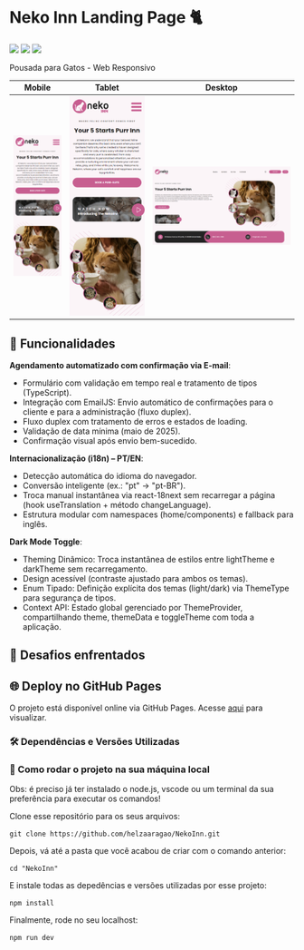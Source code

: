 # Neko Inn Landing Page 🐈

<div>
  <img src="https://img.shields.io/badge/React-20232A?style=for-the-badge&logo=react&logoColor=61DAFB"/>
  <img src="https://img.shields.io/badge/TypeScript-007ACC?style=for-the-badge&logo=typescript&logoColor=white"/>
  <img src="https://img.shields.io/badge/styled--components-DB7093?style=for-the-badge&logo=styled-components&logoColor=white"/>
</div>

Pousada para Gatos - Web Responsivo 

| Mobile | Tablet | Desktop | 
|--------|---------|---------|
| <img src="./src/assets/mobile-nekoInn.png" width="200"> | <img src="./src/assets/mobile-nekoInn.png" width="400"> | <img src="./src/assets/desktop-nekoInn.png" width="800"> |

## 🚀 Funcionalidades

**Agendamento automatizado com confirmação via E-mail**: 
- Formulário com validação em tempo real e tratamento de tipos (TypeScript).
- Integração com EmailJS: Envio automático de confirmações para o cliente e para a administração (fluxo duplex).
- Fluxo duplex com tratamento de erros e estados de loading.
- Validação de data mínima (maio de 2025).
- Confirmação visual após envio bem-sucedido.

**Internacionalização (i18n) – PT/EN**: 
- Detecção automática do idioma do navegador.
- Conversão inteligente (ex.: "pt" → "pt-BR").
- Troca manual instantânea via react-18next sem recarregar a página (hook useTranslation + método changeLanguage).
- Estrutura modular com namespaces (home/components) e fallback para inglês.

**Dark Mode Toggle**: 
- Theming Dinâmico: Troca instantânea de estilos entre lightTheme e darkTheme sem recarregamento.
- Design acessível (contraste ajustado para ambos os temas).
- Enum Tipado: Definição explícita dos temas (light/dark) via ThemeType para segurança de tipos.
- Context API: Estado global gerenciado por ThemeProvider, compartilhando theme, themeData e toggleTheme com toda a aplicação.

## 📌 Desafios enfrentados 


## 🌐 Deploy no GitHub Pages

O projeto está disponível online via GitHub Pages. Acesse <a href="helzaaragao.github.io/NekoInn/">aqui</a> para visualizar.

### 🛠️ Dependências e Versões Utilizadas


### 📂 Como rodar o projeto na sua máquina local

Obs: é preciso já ter instalado o node.js, vscode ou um terminal da sua preferência para executar os comandos!

Clone esse repositório para os seus arquivos:
```
git clone https://github.com/helzaaragao/NekoInn.git
```

Depois, vá até a pasta que você acabou de criar com o comando anterior:

```
cd "NekoInn"
```
E instale todas as depedências e versões utilizadas por esse projeto:

```
npm install
```
Finalmente, rode no seu localhost:
```
npm run dev
```
